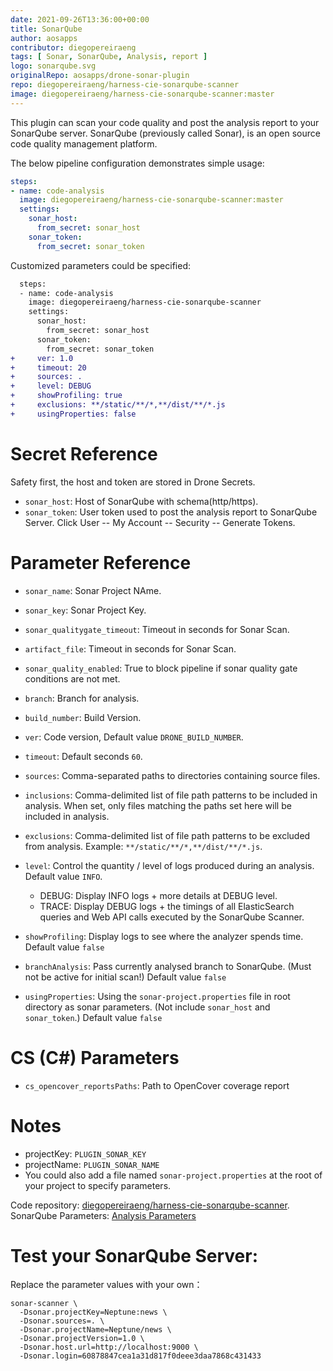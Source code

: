 ```yaml
---
date: 2021-09-26T13:36:00+00:00
title: SonarQube
author: aosapps
contributor: diegopereiraeng
tags: [ Sonar, SonarQube, Analysis, report ]
logo: sonarqube.svg
originalRepo: aosapps/drone-sonar-plugin
repo: diegopereiraeng/harness-cie-sonarqube-scanner
image: diegopereiraeng/harness-cie-sonarqube-scanner:master
---
```


This plugin can scan your code quality and post the analysis report to your SonarQube server. SonarQube (previously called Sonar), is an open source code quality management platform.

The below pipeline configuration demonstrates simple usage:

```yaml
steps:
- name: code-analysis
  image: diegopereiraeng/harness-cie-sonarqube-scanner:master
  settings:
    sonar_host:
      from_secret: sonar_host
    sonar_token:
      from_secret: sonar_token
```

Customized parameters could be specified:

```diff
  steps:
  - name: code-analysis
    image: diegopereiraeng/harness-cie-sonarqube-scanner
    settings:
      sonar_host:
        from_secret: sonar_host
      sonar_token:
        from_secret: sonar_token
+     ver: 1.0
+     timeout: 20
+     sources: .
+     level: DEBUG
+     showProfiling: true
+     exclusions: **/static/**/*,**/dist/**/*.js
+     usingProperties: false
```

# Secret Reference

Safety first, the host and token are stored in Drone Secrets.
* `sonar_host`: Host of SonarQube with schema(http/https).
* `sonar_token`: User token used to post the analysis report to SonarQube Server. Click User -- My Account -- Security -- Generate Tokens.


# Parameter Reference

* `sonar_name`: Sonar Project NAme.
* `sonar_key`: Sonar Project Key.
* `sonar_qualitygate_timeout`: Timeout in seconds for Sonar Scan.
* `artifact_file`: Timeout in seconds for Sonar Scan.
* `sonar_quality_enabled`: True to block pipeline if sonar quality gate conditions are not met.
* `branch`: Branch for analysis.
* `build_number`: Build Version.


* `ver`: Code version, Default value `DRONE_BUILD_NUMBER`.
* `timeout`: Default seconds `60`.
* `sources`: Comma-separated paths to directories containing source files. 
* `inclusions`: Comma-delimited list of file path patterns to be included in analysis. When set, only files matching the paths set here will be included in analysis.
* `exclusions`: Comma-delimited list of file path patterns to be excluded from analysis. Example: `**/static/**/*,**/dist/**/*.js`.
* `level`: Control the quantity / level of logs produced during an analysis. Default value `INFO`. 
    * DEBUG: Display INFO logs + more details at DEBUG level.
    * TRACE: Display DEBUG logs + the timings of all ElasticSearch queries and Web API calls executed by the SonarQube Scanner.
* `showProfiling`: Display logs to see where the analyzer spends time. Default value `false`
* `branchAnalysis`: Pass currently analysed branch to SonarQube. (Must not be active for initial scan!) Default value `false`


* `usingProperties`: Using the `sonar-project.properties` file in root directory as sonar parameters. (Not include `sonar_host` and
`sonar_token`.) Default value `false`

# CS (C#) Parameters

* `cs_opencover_reportsPaths`: Path to OpenCover coverage report


# Notes

* projectKey: `PLUGIN_SONAR_KEY`
* projectName: `PLUGIN_SONAR_NAME`
* You could also add a file named `sonar-project.properties` at the root of your project to specify parameters.

Code repository: [diegopereiraeng/harness-cie-sonarqube-scanner](https://github.com/diegopereiraeng/harness-cie-sonarqube-scanner).  
SonarQube Parameters: [Analysis Parameters](https://docs.sonarqube.org/display/SONAR/Analysis+Parameters)

# Test your SonarQube Server:

Replace the parameter values with your own：

```commandline
sonar-scanner \
  -Dsonar.projectKey=Neptune:news \
  -Dsonar.sources=. \
  -Dsonar.projectName=Neptune/news \
  -Dsonar.projectVersion=1.0 \
  -Dsonar.host.url=http://localhost:9000 \
  -Dsonar.login=60878847cea1a31d817f0deee3daa7868c431433
```
